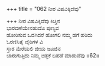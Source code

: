 +++
title = "062 ನೀರ ವಿಷವಿಕ್ಕಿದೆವು"

+++
ನೀರ ವಿಷವಿಕ್ಕಿದೆವು ಕಿಚ್ಚಿನ  
ಭಾರವಣೆಯೇನಹುದೊ ಪುಣ್ಯವ  
ಹೋರಿಸುವ ಒದಗಿದರೆ ಹೋಗಲಿ ನಮ್ಮ ಹಗೆ ಹರಿದು  
ಓರಣಿಸಿತೈ ವೈರಿಗಳ ವಿ  
ಸ್ತಾರ ಮೆರೆಯಲಿ ಜೀಯ ಜೂಜಿನ  
ಬಾರುಗುತ್ತಿದು ನಿಮ್ಮ ಚಿತ್ತಕೆ ಬಹಡೆ ಮಾಡುವೆವು   ॥62॥
